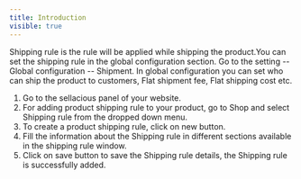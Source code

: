 ```yaml
---
title: Introduction
visible: true
---
```


Shipping rule is the rule will be applied while shipping the product.You can set the shipping rule in the global configuration section. Go to the setting -- Global configuration -- Shipment. In global configuration you can set who can ship the product to customers, Flat shipment fee, Flat shipping cost etc.

1. Go to the sellacious panel of your website.
2. For adding product shipping rule to your product, go to Shop and select Shipping rule from the dropped down menu.
3. To create a product shipping rule, click on new button.
4. Fill the information about the Shipping rule in different sections available in the shipping rule window. 
5. Click on save button to save the Shipping rule details, the Shipping rule is successfully added.
